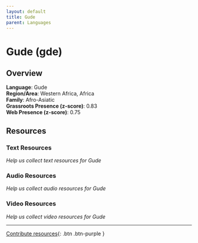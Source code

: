 ```yaml
---
layout: default
title: Gude
parent: Languages
---
```


# Gude (gde)

## Overview

**Language**: Gude  
**Region/Area**: Western Africa, Africa  
**Family**: Afro-Asiatic  
**Grassroots Presence (z-score)**: 0.83  
**Web Presence (z-score)**: 0.75  

## Resources

### Text Resources
*Help us collect text resources for Gude*

### Audio Resources
*Help us collect audio resources for Gude*

### Video Resources
*Help us collect video resources for Gude*

---

[Contribute resources](https://forms.office.com/e/1SfLJx3u1r){: .btn .btn-purple }
